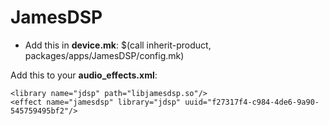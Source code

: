 # JamesDSP
- Add this in **device.mk**:
     $(call inherit-product, packages/apps/JamesDSP/config.mk)

Add this to your **audio_effects.xml**:

    <library name="jdsp" path="libjamesdsp.so"/>
    <effect name="jamesdsp" library="jdsp" uuid="f27317f4-c984-4de6-9a90-545759495bf2"/>


